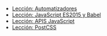 * [Lección: Automatizadores](https://github.com/ULL-ESIT-DSI-1920/dsi1920/blob/master/apuntes/lesson1.md)
* [Lección: JavaScript ES2015 y Babel](https://github.com/ULL-ESIT-DSI-1920/dsi1920/blob/master/apuntes/lesson2.md)
* [Lección: APIS JavaScript](https://github.com/ULL-ESIT-DSI-1920/dsi1920/blob/master/apuntes/lesson3.md)
* [Lección: PostCSS](https://github.com/ULL-ESIT-DSI-1920/dsi1920/blob/master/apuntes/lesson4.md)
